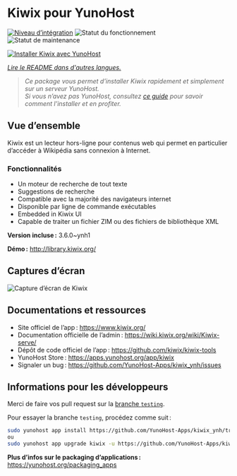 <!--
Nota bene : ce README est automatiquement généré par <https://github.com/YunoHost/apps/tree/master/tools/readme_generator>
Il NE doit PAS être modifié à la main.
-->

# Kiwix pour YunoHost

[![Niveau d’intégration](https://dash.yunohost.org/integration/kiwix.svg)](https://dash.yunohost.org/appci/app/kiwix) ![Statut du fonctionnement](https://ci-apps.yunohost.org/ci/badges/kiwix.status.svg) ![Statut de maintenance](https://ci-apps.yunohost.org/ci/badges/kiwix.maintain.svg)

[![Installer Kiwix avec YunoHost](https://install-app.yunohost.org/install-with-yunohost.svg)](https://install-app.yunohost.org/?app=kiwix)

*[Lire le README dans d'autres langues.](./ALL_README.md)*

> *Ce package vous permet d’installer Kiwix rapidement et simplement sur un serveur YunoHost.*  
> *Si vous n’avez pas YunoHost, consultez [ce guide](https://yunohost.org/install) pour savoir comment l’installer et en profiter.*

## Vue d’ensemble

Kiwix est un lecteur hors-ligne pour contenus web qui permet en particulier d’accéder à Wikipédia sans connexion à Internet.

### Fonctionnalités
- Un moteur de recherche de tout texte
- Suggestions de recherche
- Compatible avec la majorité des navigateurs internet
- Disponible par ligne de commande exécutables
- Embedded in Kiwix UI
- Capable de traiter un fichier ZIM ou des fichiers de bibliothèque XML

**Version incluse :** 3.6.0~ynh1

**Démo :** <http://library.kiwix.org/>

## Captures d’écran

![Capture d’écran de Kiwix](./doc/screenshots/screenshot.png)

## Documentations et ressources

- Site officiel de l’app : <https://www.kiwix.org/>
- Documentation officielle de l’admin : <https://wiki.kiwix.org/wiki/Kiwix-serve/>
- Dépôt de code officiel de l’app : <https://github.com/kiwix/kiwix-tools>
- YunoHost Store : <https://apps.yunohost.org/app/kiwix>
- Signaler un bug : <https://github.com/YunoHost-Apps/kiwix_ynh/issues>

## Informations pour les développeurs

Merci de faire vos pull request sur la [branche `testing`](https://github.com/YunoHost-Apps/kiwix_ynh/tree/testing).

Pour essayer la branche `testing`, procédez comme suit :

```bash
sudo yunohost app install https://github.com/YunoHost-Apps/kiwix_ynh/tree/testing --debug
ou
sudo yunohost app upgrade kiwix -u https://github.com/YunoHost-Apps/kiwix_ynh/tree/testing --debug
```

**Plus d’infos sur le packaging d’applications :** <https://yunohost.org/packaging_apps>

